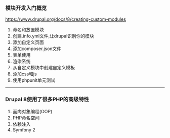 ### 模块开发入门概览

https://www.drupal.org/docs/8/creating-custom-modules

1. 命名和放置模块
2. 创建.info.yml文件,让drupal识别你的模块
3. 添加自定义页面
4. 添加composer.json文件
5. 表单使用
6. 渲染系统
7. 从自定义模块中创建自定义模板
8. 添加css和js
9. 使用phpunit单元测试

---

### Drupal 8使用了很多PHP的高级特性

1. 面向对象编程\(OOP\)
2. PHP命名空间
3. 依赖注入
4. Symfony 2

### 



